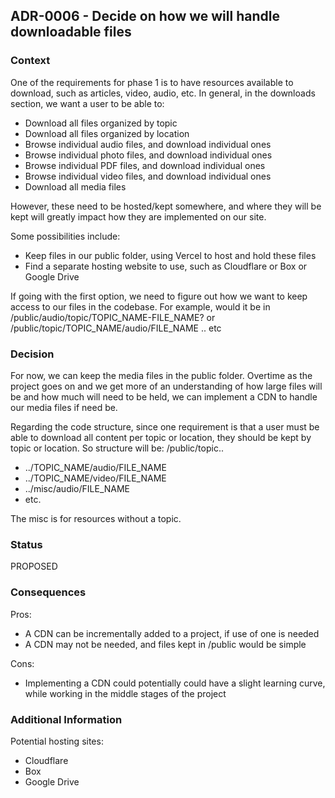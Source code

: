 ## ADR-0006 - Decide on how we will handle downloadable files

### Context

One of the requirements for phase 1 is to have resources available to download, such as articles, video, audio, etc. In general, in the downloads section, we want a user to be able to:
- Download all files organized by topic
- Download all files organized by location
- Browse individual audio files, and download individual ones
- Browse individual photo files, and download individual ones
- Browse individual PDF files, and download individual ones
- Browse individual video files, and download individual ones
- Download all media files

However, these need to be hosted/kept somewhere, and where they will be kept will greatly impact how they are implemented on our site.

Some possibilities include:
- Keep files in our public folder, using Vercel to host and hold these files
- Find a separate hosting website to use, such as Cloudflare or Box or Google Drive

If going with the first option, we need to figure out how we want to keep access to our files in the codebase. For example, would it be in
/public/audio/topic/TOPIC_NAME-FILE_NAME? or /public/topic/TOPIC_NAME/audio/FILE_NAME .. etc

### Decision

For now, we can keep the media files in the public folder. Overtime as the project goes on and we get more of an understanding of how large files will be and how much will need to be held, we can implement a CDN to handle our media files if need be.

Regarding the code structure, since one requirement is that a user must be able to download all content per topic or location, they should be kept by topic or location. So structure will be:
/public/topic..
- ../TOPIC_NAME/audio/FILE_NAME
- ../TOPIC_NAME/video/FILE_NAME
- ../misc/audio/FILE_NAME
- etc.

The misc is for resources without a topic.

### Status

PROPOSED

### Consequences

Pros:
- A CDN can be incrementally added to a project, if use of one is needed
- A CDN may not be needed, and files kept in /public would be simple

Cons:
- Implementing a CDN could potentially could have a slight learning curve, while working in the middle stages of the project


### Additional Information

Potential hosting sites:
- Cloudflare
- Box
- Google Drive
